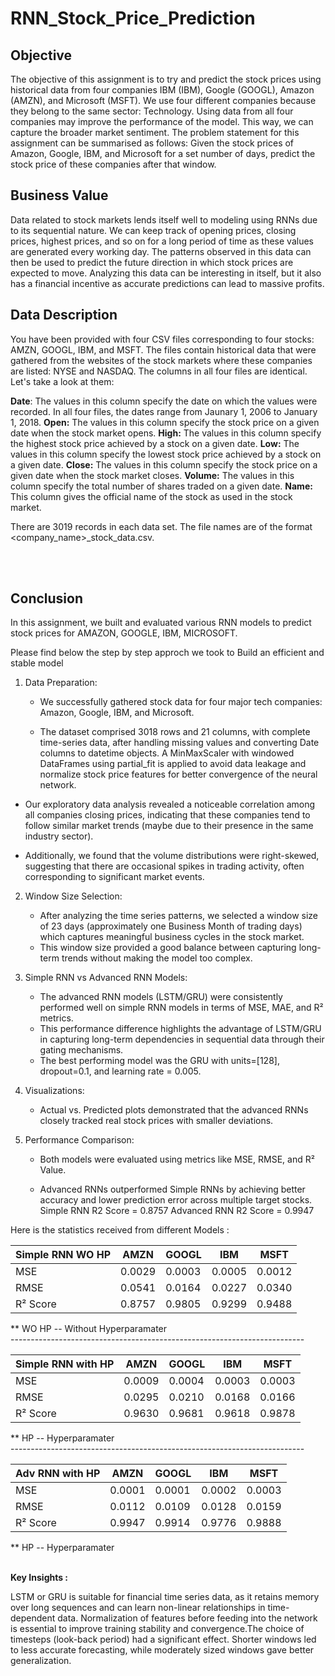 # RNN_Stock_Price_Prediction
## Objective

The objective of this assignment is to try and predict the stock prices using historical data from four companies IBM (IBM), Google (GOOGL), Amazon (AMZN), and Microsoft (MSFT).
We use four different companies because they belong to the same sector: Technology. Using data from all four companies may improve the performance of the model. This way, we can capture the broader market sentiment.
The problem statement for this assignment can be summarised as follows:
Given the stock prices of Amazon, Google, IBM, and Microsoft for a set number of days, predict the stock price of these companies after that window.


## Business Value


Data related to stock markets lends itself well to modeling using RNNs due to its sequential nature. We can keep track of opening prices, closing prices, highest prices, and so on for a long period of time as these values are generated every working day. The patterns observed in this data can then be used to predict the future direction in which stock prices are expected to move. Analyzing this data can be interesting in itself, but it also has a financial incentive as accurate predictions can lead to massive profits.


## Data Description

You have been provided with four CSV files corresponding to four stocks: AMZN, GOOGL, IBM, and MSFT. The files contain historical data that were gathered from the websites of the stock markets where these companies are listed: NYSE and NASDAQ. The columns in all four files are identical. Let's take a look at them:

<b>Date</b>: The values in this column specify the date on which the values were recorded. In all four files, the dates range from Jaunary 1, 2006 to January 1, 2018.
<b>Open:</b> The values in this column specify the stock price on a given date when the stock market opens.
<b>High:</b> The values in this column specify the highest stock price achieved by a stock on a given date.
<b>Low:</b> The values in this column specify the lowest stock price achieved by a stock on a given date.
<b>Close:</b> The values in this column specify the stock price on a given date when the stock market closes.
<b>Volume:</b> The values in this column specify the total number of shares traded on a given date.
<b>Name:</b> This column gives the official name of the stock as used in the stock market.

There are 3019 records in each data set. The file names are of the format \<company_name>_stock_data.csv.


<br>
<br>

## Conclusion

In this assignment, we built and evaluated various RNN models to predict stock prices for AMAZON, GOOGLE, IBM, MICROSOFT.

Please find below the step by step approch we took to Build an efficient and stable model
1. Data Preparation:
   - We successfully gathered stock data for four major tech companies: Amazon, Google, IBM, and Microsoft.

   - The dataset comprised 3018 rows and 21 columns, with complete time-series data, after handling missing values and converting Date columns to datetime objects. A MinMaxScaler with windowed DataFrames using partial_fit is applied to avoid data leakage and normalize stock price features for better convergence of the neural network.

  - Our exploratory data analysis revealed a noticeable correlation among all companies closing prices, indicating that these companies tend to follow similar market trends (maybe due to their presence in the same industry sector).

  - Additionally, we found that the volume distributions were right-skewed, suggesting that there are occasional spikes in trading activity, often corresponding to significant market events.

2. Window Size Selection:
   - After analyzing the time series patterns, we selected a window size of 23 days (approximately one Business Month of trading days) which captures meaningful business cycles in the stock market.
   - This window size provided a good balance between capturing long-term trends without making the model too complex.

3. Simple RNN vs Advanced RNN Models:
   - The advanced RNN models (LSTM/GRU) were consistently performed well on simple RNN models in terms of MSE, MAE, and R² metrics.
   - This performance difference highlights the advantage of LSTM/GRU in capturing long-term dependencies in sequential data through their gating mechanisms.
   - The best performing model was the GRU with units=[128], dropout=0.1, and learning rate = 0.005.

4. Visualizations:
    - Actual vs. Predicted plots demonstrated that the advanced RNNs closely tracked real stock prices with smaller deviations.

5. Performance Comparison:
    - Both models were evaluated using metrics like MSE, RMSE, and R² Value.

    - Advanced RNNs outperformed Simple RNNs by achieving better accuracy and lower prediction error across multiple target stocks. Simple RNN R2 Score = 0.8757 Advanced RNN R2 Score = 0.9947


Here is the statistics received from different Models :

|Simple RNN WO HP | AMZN   | GOOGL  | IBM      | MSFT   |
|---------------|----------|--------|----------|--------|
| MSE           | 0.0029   | 0.0003 | 0.0005   | 0.0012 |
| RMSE          | 0.0541   | 0.0164 | 0.0227   | 0.0340 |
| R² Score      | 0.8757   | 0.9805 | 0.9299   | 0.9488 |

** WO HP -- Without Hyperparamater
<br>-------------------------------------------------------------------------

|Simple RNN with HP | AMZN   | GOOGL  | IBM      | MSFT   |
|---------------|----------|--------|----------|--------|
| MSE           | 0.0009   | 0.0004 | 0.0003   | 0.0003 |
| RMSE          | 0.0295   | 0.0210 | 0.0168  | 0.0166 |
| R² Score      | 0.9630   | 0.9681 | 0.9618   | 0.9878 |

** HP -- Hyperparamater
<br>-------------------------------------------------------------------------

|Adv RNN with HP | AMZN   | GOOGL  | IBM      | MSFT   |
|---------------|----------|--------|----------|--------|
| MSE           | 0.0001   | 0.0001 | 0.0002   | 0.0003 |
| RMSE          | 0.0112   | 0.0109 | 0.0128  | 0.0159 |
| R² Score      | 0.9947   | 0.9914 | 0.9776   | 0.9888 |

** HP -- Hyperparamater

<br>
<b>Key Insights :</b>

LSTM or GRU is suitable for financial time series data, as it retains memory over long sequences and can learn non-linear relationships in time-dependent data. Normalization of features before feeding into the network is essential to improve training stability and convergence.The choice of timesteps (look-back period) had a significant effect. Shorter windows led to less accurate forecasting, while moderately sized windows gave better generalization.

